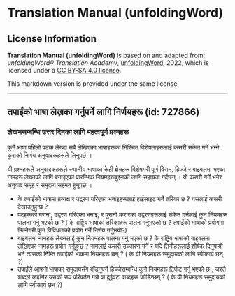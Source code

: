 # Translation Manual (unfoldingWord)

## License Information

**Translation Manual (unfoldingWord)** is based on and adapted from: _unfoldingWord® Translation Academy_, [unfoldingWord](https://unfoldingword.org/utw), 2022, which is licensed under a [CC BY-SA 4.0 license](https://creativecommons.org/licenses/by-sa/4.0/legalcode.en).

This markdown version is provided under the same license.



--------------------------------

## तपाईंको भाषा लेख्नका गर्नुपर्ने लागि निर्णयहरू (id: 727866)

### लेखनसम्बन्धि उत्तर दिनका लागि महत्वपूर्ण प्रश्‍नहरू

कुनै भाषा पहिलो पटक लेख्दा सबै लेखिएका भाषाहरूका निश्‍चित विशेषताहरूलाई कसरी संकेत गर्ने भन्‍ने कुराको निर्णय अनुवादकहरूले लिनुपर्छ ।

यी प्रश्‍नहरूले अनुवादकहरूले स्थानीय भाषाका केही क्षेत्रहरू विशेषगरी पूर्ण विराम, हिज्जे र बाइबलमा भएका नामहरू लेख्‍नको लागि बनाइएका प्रारम्भिक नियमहरूबुझ्‍नको लागि सहायता गर्दछन् । यो कसरी गर्ने भनेर अनुवाद समूह र समुदाय सहमत हुनुपर्छ ।

* के तपाईंको भाषामा प्रत्यक्ष र उद्वरण गरिएका भनाइहरूलाई हाईलाइट गर्ने तरिका छ ? यसलाई कसरी देखाउनुहुन्छ ?
* पदहरूको गणना, उद्वरण गरिएका भनाइ, र पुरानो करारका उद्वरणहरूलाई संकेत गर्नलाई कुन नियमहरू पालना गर्नु भएको छ ? ( के राष्ट्रिय भाषाका तरिकाहरू पालन गर्नुभएको छ ? तपाईंको भाषाको प्रयोगमा मिल्नेगरी कुन विविधताको प्रयोग गर्ने निर्णय गर्नुभयो?)
* बाइबलमा नामहरू लेख्‍नलाई कुन नियमहरू पालना गर्नु भएको छ ? के राष्ट्रिय भाषाको बाइबलमा लेखिएका नामहरू प्रयोग गर्नुहुन्छ ? नामलाई कसरी उच्चारण गर्ने र यदि तिनीहरूलाई शीर्षक दिनुपर्‍यो भने त्यसको निम्ति तपाईंको भाषामा नियमहरू छन् ? ( के यी नियमहरू समुदायको लागि स्वीकार्य छन् ?)
* तपाईंले आफ्नो भाषाका समुदायसँग बाँड्नुपर्ने हिज्जेसम्बन्धि कुनै नियमहरू टिपोट गर्नु भएको छ , जस्तै शब्दले कहाँनेर यसको रूप परिवर्तन गर्छ वा दुईवटा शब्दहरू जोडिन्छन् ? ( के यी नियमहरू समुदायको लागि स्वीकार्य छन् ?)


